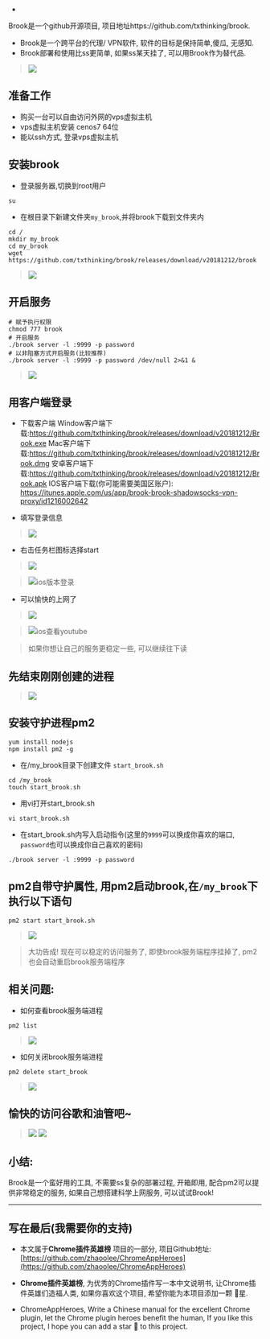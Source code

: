 -
Brook是一个github开源项目, 项目地址https://github.com/txthinking/brook.
- Brook是一个跨平台的代理/ VPN软件, 软件的目标是保持简单,傻瓜, 无感知.
- Brook部署和使用比ss更简单, 如果ss某天挂了, 可以用Brook作为替代品.

> ![](https://user-gold-cdn.xitu.io/2019/6/1/16b0edecf9237d45?w=1000&h=1000&f=png&s=35777)


## 准备工作
- 购买一台可以自由访问外网的vps虚拟主机
- vps虚拟主机安装 cenos7 64位
- 能以ssh方式, 登录vps虚拟主机

## 安装brook
- 登录服务器,切换到root用户
```
su
```
- 在根目录下新建文件夹`my_brook`,并将brook下载到文件夹内
```
cd /
mkdir my_brook
cd my_brook
wget https://github.com/txthinking/brook/releases/download/v20181212/brook
```
> ![](https://user-gold-cdn.xitu.io/2019/6/1/16b0edecf9561c6f?w=1079&h=304&f=png&s=70068)

## 开启服务

```
# 赋予执行权限
chmod 777 brook
# 开启服务
./brook server -l :9999 -p password
# 以非阻塞方式开启服务(比较推荐)
./brook server -l :9999 -p password /dev/null 2>&1 &
```
> ![](https://user-gold-cdn.xitu.io/2019/6/1/16b0edecfa312c44?w=1066&h=106&f=png&s=51478)

## 用客户端登录
- 下载客户端
Window客户端下载:https://github.com/txthinking/brook/releases/download/v20181212/Brook.exe
Mac客户端下载:https://github.com/txthinking/brook/releases/download/v20181212/Brook.dmg
安卓客户端下载:https://github.com/txthinking/brook/releases/download/v20181212/Brook.apk
IOS客户端下载(你可能需要美国区账户): https://itunes.apple.com/us/app/brook-brook-shadowsocks-vpn-proxy/id1216002642

- 填写登录信息
> ![](https://user-gold-cdn.xitu.io/2019/6/1/16b0edecfa651e7b?w=695&h=696&f=png&s=57256)
- 右击任务栏图标选择start
> ![](https://user-gold-cdn.xitu.io/2019/6/1/16b0edecfa7dc8f2?w=414&h=238&f=png&s=72801)

> ![ios版本登录](https://user-gold-cdn.xitu.io/2019/6/1/16b0edecfab77a2e?w=750&h=1334&f=jpeg&s=55029)




- 可以愉快的上网了
> ![](https://user-gold-cdn.xitu.io/2019/6/1/16b0eded2d7acc36?w=959&h=679&f=png&s=245513)

> ![ios查看youtube](https://user-gold-cdn.xitu.io/2019/6/1/16b0eded3439ed3c?w=750&h=1334&f=jpeg&s=208886)



> 如果你想让自己的服务更稳定一些, 可以继续往下读
## 先结束刚刚创建的进程
> ![](https://user-gold-cdn.xitu.io/2019/6/1/16b0eded3935b18d?w=1090&h=131&f=png&s=77004)

## 安装守护进程pm2
```
yum install nodejs
npm install pm2 -g
```
- 在/my_brook目录下创建文件 `start_brook.sh`
```
cd /my_brook
touch start_brook.sh
```
- 用vi打开start_brook.sh
```
vi start_brook.sh
```
- 在start_brook.sh内写入启动指令(这里的`9999`可以换成你喜欢的端口, `password`也可以换成你自己喜欢的密码)
```
./brook server -l :9999 -p password
```
## pm2自带守护属性, 用pm2启动brook,在`/my_brook`下执行以下语句
```
pm2 start start_brook.sh
```
> ![](https://user-gold-cdn.xitu.io/2019/6/1/16b0eded3f511f61?w=1084&h=496&f=png&s=210922)

> 大功告成! 现在可以稳定的访问服务了, 即使brook服务端程序挂掉了, pm2也会自动重启brook服务端程序

## 相关问题:

- 如何查看brook服务端进程

```
pm2 list
```
> ![](https://user-gold-cdn.xitu.io/2019/6/1/16b0eded4bf77fd7?w=1061&h=262&f=png&s=122058)

- 如何关闭brook服务端进程

```
pm2 delete start_brook
```

> ![](https://user-gold-cdn.xitu.io/2019/6/1/16b0eded5a4db701?w=982&h=264&f=png&s=137244)

## 愉快的访问谷歌和油管吧~
> ![](https://user-gold-cdn.xitu.io/2019/6/1/16b0eded66c35d6a?w=1240&h=737&f=png&s=367278)
> ![](https://user-gold-cdn.xitu.io/2019/6/1/16b0eded686ac2bb?w=1240&h=652&f=png&s=1020928)


## 小结:
Brook是一个蛮好用的工具, 不需要ss复杂的部署过程, 开箱即用, 配合pm2可以提供非常稳定的服务, 如果自己想搭建科学上网服务, 可以试试Brook!


---

## 写在最后(我需要你的支持)
- 本文属于**Chrome插件英雄榜** 项目的一部分, 项目Github地址: [https://github.com/zhaoolee/ChromeAppHeroes](https://github.com/zhaoolee/ChromeAppHeroes)

- **Chrome插件英雄榜**, 为优秀的Chrome插件写一本中文说明书, 让Chrome插件英雄们造福人类, 如果你喜欢这个项目, 希望你能为本项目添加一颗 🌟星.

- ChromeAppHeroes, Write a Chinese manual for the excellent Chrome plugin, let the Chrome plugin heroes benefit the human, If you like this project, I hope you can add a star 🌟 to this project.



